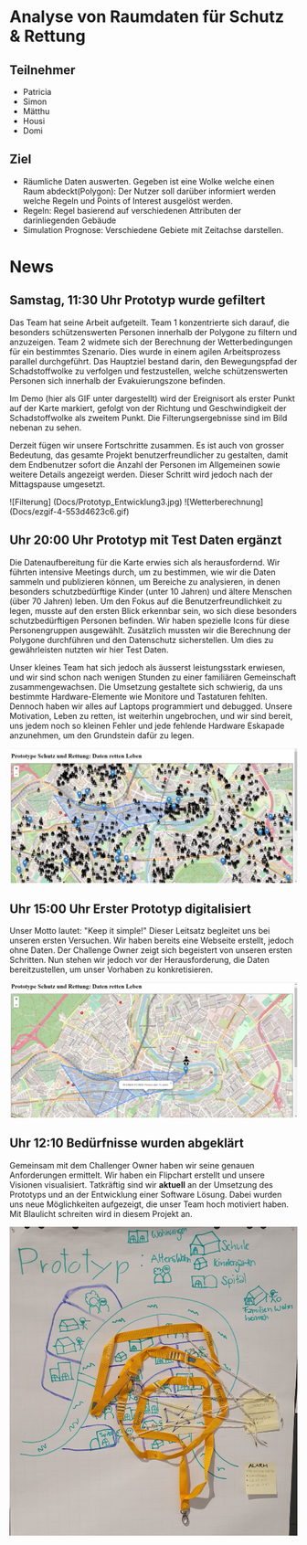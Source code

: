# Analyse von Raumdaten für Schutz & Rettung

## Teilnehmer

- Patricia
- Simon
- Mätthu
- Housi
- Domi

## Ziel

- Räumliche Daten auswerten. Gegeben ist eine Wolke welche einen Raum abdeckt(Polygon): Der Nutzer soll darüber informiert werden welche Regeln und Points of Interest ausgelöst werden.
- Regeln: Regel basierend auf verschiedenen Attributen der darinliegenden Gebäude
- Simulation Prognose: Verschiedene Gebiete mit Zeitachse darstellen.

# News

## Samstag, 11:30 Uhr Prototyp wurde gefiltert

Das Team hat seine Arbeit aufgeteilt. Team 1 konzentrierte sich darauf, die besonders schützenswerten Personen innerhalb der Polygone zu filtern und anzuzeigen. Team 2 widmete sich der Berechnung der Wetterbedingungen für ein bestimmtes Szenario. Dies wurde in einem agilen Arbeitsprozess parallel durchgeführt. Das Hauptziel bestand darin, den Bewegungspfad der Schadstoffwolke zu verfolgen und festzustellen, welche schützenswerten Personen sich innerhalb der Evakuierungszone befinden.

Im Demo (hier als GIF unter dargestellt) wird der Ereignisort als erster Punkt auf der Karte markiert, gefolgt von der Richtung und Geschwindigkeit der Schadstoffwolke als zweitem Punkt. Die Filterungsergebnisse sind im Bild nebenan zu sehen.

Derzeit fügen wir unsere Fortschritte zusammen. Es ist auch von grosser Bedeutung, das gesamte Projekt benutzerfreundlicher zu gestalten, damit dem Endbenutzer sofort die Anzahl der Personen im Allgemeinen sowie weitere Details angezeigt werden. Dieser Schritt wird jedoch nach der Mittagspause umgesetzt.

![Filterung] (Docs/Prototyp_Entwicklung3.jpg) 
![Wetterberechnung] (Docs/ezgif-4-553d4623c6.gif)

## Uhr 20:00 Uhr Prototyp mit Test Daten ergänzt

Die Datenaufbereitung für die Karte erwies sich als herausfordernd. Wir führten intensive Meetings durch, um zu bestimmen, wie wir die Daten sammeln und publizieren können, um Bereiche zu analysieren, in denen besonders schutzbedürftige Kinder (unter 10 Jahren) und ältere Menschen (über 70 Jahren) leben. Um den Fokus auf die Benutzerfreundlichkeit zu legen, musste auf den ersten Blick erkennbar sein, wo sich diese besonders schutzbedürftigen Personen befinden. Wir haben spezielle Icons für diese Personengruppen ausgewählt. Zusätzlich mussten wir die Berechnung der Polygone durchführen und den Datenschutz sicherstellen. Um dies zu gewährleisten nutzten wir hier Test Daten. 

Unser kleines Team hat sich jedoch als äusserst leistungsstark erwiesen, und wir sind schon nach wenigen Stunden zu einer familiären Gemeinschaft zusammengewachsen. Die Umsetzung gestaltete sich schwierig, da uns bestimmte Hardware-Elemente wie Monitore und Tastaturen fehlten. Dennoch haben wir alles auf Laptops programmiert und debugged. Unsere Motivation, Leben zu retten, ist weiterhin ungebrochen, und wir sind bereit, uns jedem noch so kleinen Fehler und jede fehlende Hardware Eskapade anzunehmen, um den Grundstein dafür zu legen.

![Weiterentwickelter Prototyp](Docs/Prototyp_Entwicklung2.jpg)

## Uhr 15:00 Uhr Erster Prototyp digitalisiert
Unser Motto lautet: "Keep it simple!" Dieser Leitsatz begleitet uns bei unseren ersten Versuchen. Wir haben bereits eine Webseite erstellt, jedoch ohne Daten. Der Challenge Owner zeigt sich begeistert von unseren ersten Schritten. Nun stehen wir jedoch vor der Herausforderung, die Daten bereitzustellen, um unser Vorhaben zu konkretisieren.

![Erster Prototyp](Docs/Prototyp_Entwicklung.jpg)

## Uhr 12:10 Bedürfnisse wurden abgeklärt
Gemeinsam mit dem Challenger Owner haben wir seine genauen Anforderungen ermittelt. Wir haben ein Flipchart erstellt und unsere Visionen visualisiert. Tatkräftig sind wir **aktuell** an der Umsetzung des Prototyps und an der Entwicklung einer Software Lösung. Dabei wurden uns neue Möglichkeiten aufgezeigt, die unser Team hoch motiviert haben. Mit Blaulicht schreiten wird in diesem Projekt an.

![FlipChart Prototyp](Docs/Prototyp_Daten_rettet_Leben.jpeg)
